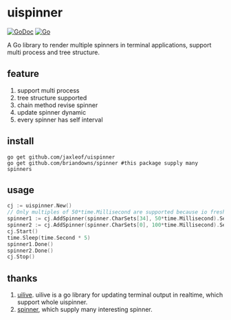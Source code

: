 # uispinner
[![GoDoc](https://godoc.org/github.com/briandowns/spinner?status.svg)](https://pkg.go.dev/github.com/jaxleof/uispinner@v0.0.5) [![Go](https://github.com/jaxleof/uispinner/actions/workflows/go.yml/badge.svg)](https://github.com/jaxleof/uispinner/actions/workflows/go.yml)

A Go library to render multiple spinners in terminal applications, support multi process and tree structure.

## feature
1. support multi process
2. tree structure supported
3. chain method revise spinner
4. update spinner dynamic
5. every spinner has self interval

## install
``` shell
go get github.com/jaxleof/uispinner
go get github.com/briandowns/spinner #this package supply many spinners
```

## usage
```go
cj := uispinner.New()
// Only multiples of 50*time.Millisecond are supported because io fresh is slow
spinner1 := cj.AddSpinner(spinner.CharSets[34], 50*time.Millisecond).SetComplete("helloWorld").SetPrefix("abc").SetSuffix("ab")
spinner2 := cj.AddSpinner(spinner.CharSets[0], 100*time.Millisecond).SetComplete("good")
cj.Start()
time.Sleep(time.Second * 5)
spinner1.Done()
spinner2.Done()
cj.Stop()
```

## thanks
1. [uilive](https://github.com/gosuri/uilive). uilive is a go library for updating terminal output in realtime, which support whole uispinner.
2. [spinner](https://github.com/briandowns/spinner), which supply many interesting spinner.